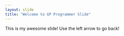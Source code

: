 ```yaml
---
layout: slide
title: "Welcome to GP Programmer Slide"
---
```

This is my awesome slide!
Use the left arrow to go back!
